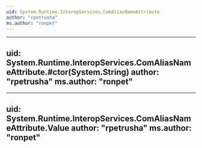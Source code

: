 ```yaml
---
uid: System.Runtime.InteropServices.ComAliasNameAttribute
author: "rpetrusha"
ms.author: "ronpet"
---
```


---
uid: System.Runtime.InteropServices.ComAliasNameAttribute.#ctor(System.String)
author: "rpetrusha"
ms.author: "ronpet"
---

---
uid: System.Runtime.InteropServices.ComAliasNameAttribute.Value
author: "rpetrusha"
ms.author: "ronpet"
---
